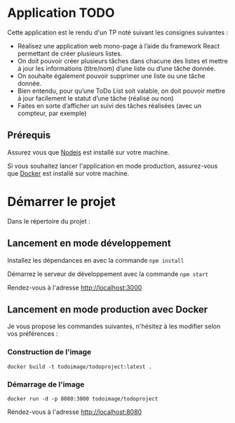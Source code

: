 # Application TODO

Cette application est le rendu d'un TP noté suivant les consignes suivantes :
- Réalisez une application web mono-page à l’aide du framework React permettant de créer plusieurs listes.
- On doit pouvoir créer plusieurs tâches dans chacune des listes et mettre à jour les informations (titre/nom) d’une liste ou d’une tâche donnée.
- On souhaite également pouvoir supprimer une liste ou une tâche donnée.
- Bien entendu, pour qu’une ToDo List soit valable, on doit pouvoir mettre à jour facilement le statut d’une tâche (réalisé ou non)
- Faites en sorte d’afficher un suivi des tâches réalisées (avec un compteur, par exemple)

## Prérequis

Assurez vous que [Nodejs](https://nodejs.org/en/) est installé sur votre machine.

Si vous souhaitez lancer l'application en mode production, assurez-vous que [Docker](https://docs.docker.com/get-docker/) est installé sur votre machine.

# Démarrer le projet

Dans le répertoire du projet :

## Lancement en mode développement
Installez les dépendances en avec la commande `npm install`

Démarrez le serveur de développement avec la commande `npm start`

Rendez-vous à l'adresse [http://localhost:3000](http://localhost:3000)

## Lancement en mode production avec Docker

Je vous propose les commandes suivantes, n'hésitez à les modifier selon vos préférences : 

### Construction de l'image
`docker build -t todoimage/todoproject:latest .`

### Démarrage de l'image
`docker run -d -p 8080:3000 todoimage/todoproject`

Rendez-vous à l'adresse [http://localhost:8080](http://localhost:8080)
